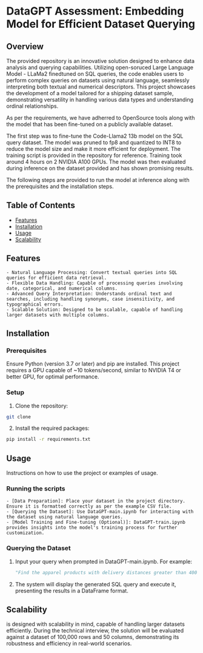 # DataGPT Assessment: Embedding Model for Efficient Dataset Querying

## Overview

The provided repository is an innovative solution designed to enhance data analysis and querying capabilities. Utilizing open-soruced Large Language Model - LLaMa2 finedtuned on SQL queries, the code enables users to perform complex queries on datasets using natural language, seamlessly interpreting both textual and numerical descriptors. This project showcases the development of a model tailored for a shipping dataset sample, demonstrating versatility in handling various data types and understanding ordinal relationships.

As per the requirements, we have adherred to OpenSource tools along with the model that has been fine-tuned on a publicly available dataset. 

The first step was to fine-tune the Code-Llama2 13b model on the SQL query dataset. The model was pruned to fp8 and quantized to INT8 to reduce the model size and make it more efficient for deployment. The training script is provided in the repository for reference. Training took around 4 hours on 2 NVIDIA A100 GPUs. The model was then evaluated during inference on the dataset provided and has shown promising results.

The following steps are provided to run the model at inference along with the prerequisites and the installation steps.


## Table of Contents

- [Features](#installation)
- [Installation](#installation)
- [Usage](#usage)
- [Scalability](#scalability)

## Features

    - Natural Language Processing: Convert textual queries into SQL queries for efficient data retrieval.
    - Flexible Data Handling: Capable of processing queries involving date, categorical, and numerical columns.
    - Advanced Query Interpretation: Understands ordinal text and searches, including handling synonyms, case insensitivity, and typographical errors.
    - Scalable Solution: Designed to be scalable, capable of handling larger datasets with multiple columns.

## Installation

### Prerequisites

Ensure Python (version 3.7 or later) and pip are installed. This project requires a GPU capable of ~10 tokens/second, similar to NVIDIA T4 or better GPU, for optimal performance.

### Setup

1. Clone the repository:

```bash
git clone 
```

2. Install the required packages:

```bash
pip install -r requirements.txt
```

## Usage

Instructions on how to use the project or examples of usage.

### Running the scripts

    - [Data Preparation]: Place your dataset in the project directory. Ensure it is formatted correctly as per the example CSV file.
    - [Querying the Dataset]: Use DataGPT-main.ipynb for interacting with the dataset using natural language queries.
    - [Model Training and Fine-tuning (Optional)]: DataGPT-train.ipynb provides insights into the model's training process for further customization.

### Querying the Dataset

1. Input your query when prompted in DataGPT-main.ipynb. For example:
    
    ```python
    "Find the apparel products with delivery distances greater than 400 along with air transport."
    ```

2. The system will display the generated SQL query and execute it, presenting the results in a DataFrame format.

## Scalability

is designed with scalability in mind, capable of handling larger datasets efficiently. During the technical interview, the solution will be evaluated against a dataset of 100,000 rows and 50 columns, demonstrating its robustness and efficiency in real-world scenarios.
